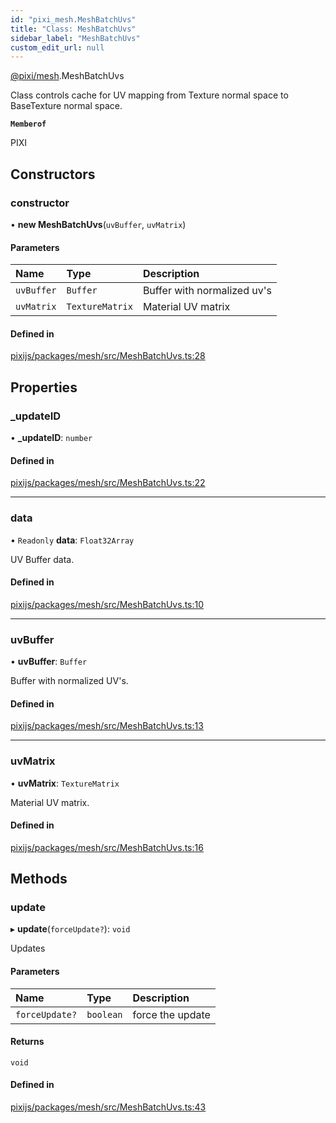 ```yaml
---
id: "pixi_mesh.MeshBatchUvs"
title: "Class: MeshBatchUvs"
sidebar_label: "MeshBatchUvs"
custom_edit_url: null
---
```


[@pixi/mesh](../modules/pixi_mesh.md).MeshBatchUvs

Class controls cache for UV mapping from Texture normal space to BaseTexture normal space.

**`Memberof`**

PIXI

## Constructors

### constructor

• **new MeshBatchUvs**(`uvBuffer`, `uvMatrix`)

#### Parameters

| Name | Type | Description |
| :------ | :------ | :------ |
| `uvBuffer` | `Buffer` | Buffer with normalized uv's |
| `uvMatrix` | `TextureMatrix` | Material UV matrix |

#### Defined in

[pixijs/packages/mesh/src/MeshBatchUvs.ts:28](https://github.com/pixijs/pixijs/blob/2194fe5c5/packages/mesh/src/MeshBatchUvs.ts#L28)

## Properties

### \_updateID

• **\_updateID**: `number`

#### Defined in

[pixijs/packages/mesh/src/MeshBatchUvs.ts:22](https://github.com/pixijs/pixijs/blob/2194fe5c5/packages/mesh/src/MeshBatchUvs.ts#L22)

___

### data

• `Readonly` **data**: `Float32Array`

UV Buffer data.

#### Defined in

[pixijs/packages/mesh/src/MeshBatchUvs.ts:10](https://github.com/pixijs/pixijs/blob/2194fe5c5/packages/mesh/src/MeshBatchUvs.ts#L10)

___

### uvBuffer

• **uvBuffer**: `Buffer`

Buffer with normalized UV's.

#### Defined in

[pixijs/packages/mesh/src/MeshBatchUvs.ts:13](https://github.com/pixijs/pixijs/blob/2194fe5c5/packages/mesh/src/MeshBatchUvs.ts#L13)

___

### uvMatrix

• **uvMatrix**: `TextureMatrix`

Material UV matrix.

#### Defined in

[pixijs/packages/mesh/src/MeshBatchUvs.ts:16](https://github.com/pixijs/pixijs/blob/2194fe5c5/packages/mesh/src/MeshBatchUvs.ts#L16)

## Methods

### update

▸ **update**(`forceUpdate?`): `void`

Updates

#### Parameters

| Name | Type | Description |
| :------ | :------ | :------ |
| `forceUpdate?` | `boolean` | force the update |

#### Returns

`void`

#### Defined in

[pixijs/packages/mesh/src/MeshBatchUvs.ts:43](https://github.com/pixijs/pixijs/blob/2194fe5c5/packages/mesh/src/MeshBatchUvs.ts#L43)
